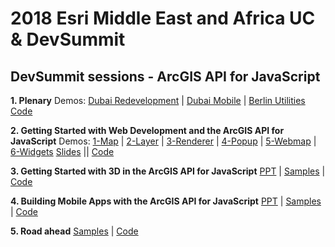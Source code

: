 # 2018 Esri Middle East and Africa UC & DevSummit




## DevSummit sessions - ArcGIS API for JavaScript

__1. Plenary__
Demos: [Dubai Redevelopment](./plenary-3d/dubai-redevelopment.html) | [Dubai Mobile](./plenary-3d/dubai-mobile.html) | [Berlin Utilities](./plenary-3d/berlin-utilities.html)
[Code](https://github.com/gutierrezj/2018-devsummit-dubai/tree/master/plenary-3d)

__2. Getting Started with Web Development and the ArcGIS API for JavaScript__
Demos: [1-Map](./getting-started-web-dev/Demos/Step1_Map/) | [2-Layer](./getting-started-web-dev/Demos/Step2_Layer/) | [3-Renderer](./getting-started-web-dev/Demos/Step3_Renderer/) | [4-Popup](./getting-started-web-dev/Demos/Step4_Popup/) | [5-Webmap](./getting-started-web-dev/Demos/Step5_WebMap/) | [6-Widgets](./getting-started-web-dev/Demos/Step6_Widgets/)
[Slides](./getting-started-web-dev/) || [Code](https://github.com/gutierrezj/2018-devsummit-dubai/tree/master/getting-started-web-dev)

__3. Getting Started with 3D in the ArcGIS API for JavaScript__
[PPT]() | [Samples]() | [Code]() 

__4. Building Mobile Apps with the ArcGIS API for JavaScript__
[PPT]() | [Samples]() | [Code]() 

__5. Road ahead__
[Samples]() | [Code]() 


